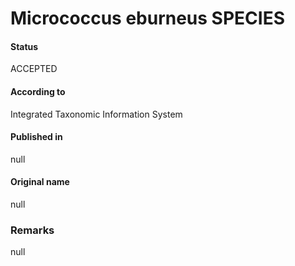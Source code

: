 # Micrococcus eburneus SPECIES

#### Status
ACCEPTED

#### According to
Integrated Taxonomic Information System

#### Published in
null

#### Original name
null

### Remarks
null